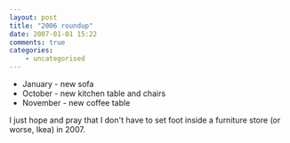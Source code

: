 ```yaml
---
layout: post
title: "2006 roundup"
date: 2007-01-01 15:22
comments: true
categories:
    - uncategorised
---
```

-   January - new sofa
-   October - new kitchen table and chairs
-   November - new coffee table

I just hope and pray that I don't have to set foot inside a 
furniture store (or worse, Ikea) in 2007.
